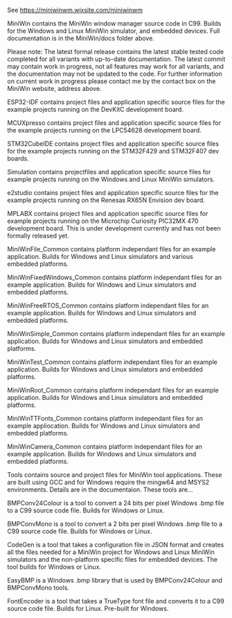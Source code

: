 See https://miniwinwm.wixsite.com/miniwinwm

MiniWin contains the MiniWin window manager source code in C99. Builds for the Windows and Linux MiniWin simulator, and embedded devices. Full documentation is in the MiniWin/docs folder above.

Please note: The latest formal release contains the latest stable tested code completed for all variants with up-to-date documentation. 
The latest commit may contain work in progress, not all features may work for all variants, and the documentation may not be updated to the code.
For further information on current work in progress please contact me by the contact box on the MiniWin website, address above.

ESP32-IDF contains project files and application specific source files for the example projects running on the DevKitC development board. 

MCUXpresso contains project files and application specific source files for the example projects running on the LPC54628 development board.

STM32CubeIDE contains project files and application specific source files for the example projects running on the STM32F429 and STM32F407 dev boards.

Simulation contains projectfiles and application specific source files for example projects running on the Windows and Linux MiniWin simulators.

e2studio contains project files and application specific source files for the example projects running on the Renesas RX65N Envision dev board.

MPLABX contains project files and application specific source files for example projects running on the Microchip Curiosity PIC32MX 470 development board. This is under development currently and has not been formally released yet.

MiniWinFile_Common contains platform independant files for an example application. Builds for Windows and Linux simulators and various embedded platforms.

MiniWinFixedWindows_Common contains platform independant files for an example application. Builds for Windows and Linux simulators and embedded platforms.

MiniWinFreeRTOS_Common contains platform independant files for an example application. Builds for Windows and Linux simulators and embedded platforms.

MiniWinSimple_Common contains platform independant files for an example application. Builds for Windows and Linux simulators and embedded platforms.

MiniWinTest_Common contains platform independant files for an example application. Builds for Windows and Linux simulators and embedded platforms.

MiniWinRoot_Common contains platform independant files for an example application. Builds for Windows and Linux simulators and embedded platforms.

MiniWinTTFonts_Common contains platform independant files for an example appliocation. Builds for Windows and Linux simulators and embedded platforms.

MiniWinCamera_Common contains platform independant files for an example application. Builds for Windows and Linux simulators and embedded platforms.

Tools contains source and project files for MiniWin tool applications. These are built using GCC and for Windows require the mingw64 and MSYS2 environments. Details are in the documentaion. These tools are...

BMPConv24Colour is a tool to convert a 24 bits per pixel Windows .bmp file to a C99 source code file. Builds for Windows or Linux.

BMPConvMono is a tool to convert a 2 bits per pixel Windows .bmp file to a C99 source code file. Builds for Windows or Linux.

CodeGen is a tool that takes a configuration file in JSON format and creates all the files needed for a MiniWin project for Windows and Linux MiniWin simulators and the non-platform specific files for embedded devices. The tool builds for Windows or Linux.

EasyBMP is a Windows .bmp library that is used by BMPConv24Colour and BMPConvMono tools. 

FontEncoder is a tool that takes a TrueType font file and converts it to a C99 source code file. Builds for Linux. Pre-built for Windows.
